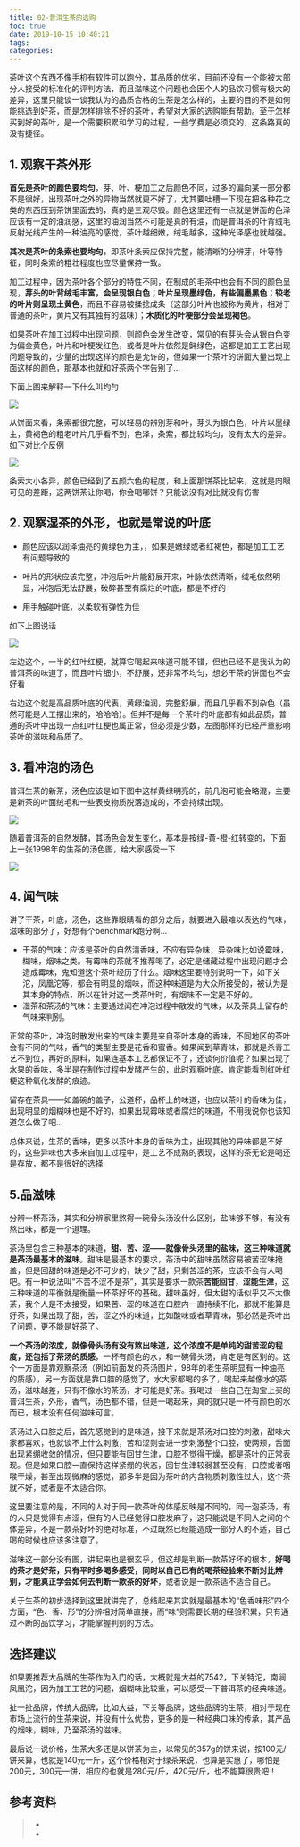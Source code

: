 ```yaml
---
title: 02-普洱生茶的选购
toc: true
date: 2019-10-15 10:40:21
tags:
categories:
---
```




茶叶这个东西不像[手机](https://www.smzdm.com/fenlei/shouji/)有软件可以跑分，其品质的优劣，目前还没有一个能被大部分人接受的标准化的评判方法，而且滋味这个问题也会因个人的品饮习惯有极大的差异，这里只能谈一谈我认为的品质合格的生茶是怎么样的，主要的目的不是如何能挑选到好茶，而是怎样排除不好的茶叶，希望对大家的选购能有帮助。至于怎样买到好的茶叶，是一个需要积累和学习的过程，一些学费是必须交的，这条路真的没有捷径。

## 1. 观察干茶外形

**首先是茶叶的颜色要均匀**，芽、叶、梗加工之后颜色不同，过多的偏向某一部分都不是很好，出现茶叶之外的异物当然就更不好了，尤其要吐槽一下现在把各种花之类的东西压到茶饼里面去的，真的是三观尽毁。颜色这里还有一点就是饼面的色泽应该有一定的油润感，这里的油润当然不可能是真的有油，而是普洱茶的叶背绒毛反射光线产生的一种油亮的感觉，茶叶越细嫩，绒毛越多，这种光泽感也就越强。

**其次是茶叶的条索也要均匀**，即茶叶条索应保持完整，能清晰的分辨芽，叶等特征，同时条索的粗壮程度也应尽量保持一致。

加工过程中，因为茶叶各个部分的特性不同，在制成的毛茶中也会有不同的颜色呈现，**芽头的叶背绒毛丰富，会呈现银白色；叶片呈现墨绿色，有些偏墨黑色；较老的叶片则呈现土黄色**，而且不容易被揉捻成条（这部分叶片也被称为黄片，相对于普通的茶叶，黄片又有其独有的滋味）；**木质化的叶梗部分会呈现褐色**。

如果茶叶在加工过程中出现问题，则颜色会发生改变，常见的有芽头会从银白色变为偏金黄色，叶片和叶梗发红色，或者是叶片依然是鲜绿色，这都是加工工艺出现问题导致的，少量的出现这样的颜色是允许的，但如果一个茶叶的饼面大量出现上面这样的颜色，那基本也就和好茶两个字告别了…

下面上图来解释一下什么叫均匀

![](02-普洱生茶的选购/pescwg.jpg)

从饼面来看，条索都很完整，可以轻易的辨别芽和叶，芽头为银白色，叶片以墨绿主，黄褐色的粗老叶片几乎看不到，色泽，条索，都比较均匀，没有太大的差异。如下对比个反例

![](02-普洱生茶的选购/pescwg2.jpg)

条索大小各异，颜色已经到了五颜六色的程度，和上面那饼茶比起来，这就是肉眼可见的差距，这两饼茶让你喝，你会喝哪饼？只能说没有对比就没有伤害

## 2. 观察湿茶的外形，也就是常说的叶底

- 颜色应该以润泽油亮的黄绿色为主，，如果是嫩绿或者红褐色，都是加工工艺有问题导致的

- 叶片的形状应该完整，冲泡后叶片能舒展开来，叶脉依然清晰，绒毛依然明显，冲泡后无法舒展，破碎甚至有腐烂的叶底，都是不好的

- 用手触碰叶底，以柔软有弹性为佳



如下上图说话

![](02-普洱生茶的选购/pescsc.jpg)

左边这个，一半的红叶红梗，就算它喝起来味道可能不错，但也已经不是我认为的普洱茶的味道了，而且叶片细小，不舒展，还非常不均匀，想必干茶的饼面也不会好看

右边这个就是高品质叶底的代表，黄绿油润，完整舒展，而且几乎看不到杂色（虽然可能是人工摆出来的，哈哈哈）。但并不是每一个茶叶的叶底都有如此品质，普通的茶叶中出现一点红叶红梗也属正常，但必须是少数，左图那样的已经严重影响茶叶的滋味和品质了。



## 3. 看冲泡的汤色

普洱生茶的新茶，汤色应该是如下图中这样黄绿明亮的，前几泡可能会略混，主要是新茶的叶面绒毛和一些表皮物质脱落造成的，不会持续出现。

![](02-普洱生茶的选购/pescct.jpg)

随着普洱茶的自然发酵，其汤色会发生变化，基本是按绿-黄-橙-红转变的，下面上一张1998年的生茶的汤色图，给大家感受一下

![](02-普洱生茶的选购/pescct2.jpg)

## 4. 闻气味

讲了干茶，叶底，汤色，这些靠眼睛看的部分之后，就要进入最难以表达的气味，滋味的部分了，好想有个benchmark跑分啊…

- 干茶的气味：应该是茶叶的自然清香味，不应有异杂味，异杂味比如说霉味，糊味，烟味之类。有霉味的茶就不推荐喝了，必定是储藏过程中出现问题才会造成霉味，鬼知道这个茶叶经历了什么。烟味这里要特别说明一下，如下关沱，凤凰沱等，都会有明显的烟味，而这种味道是为大众所接受的，被认为是其本身的特点，所以在针对这一类茶叶时，有烟味不一定是不好的。
- 湿茶和茶汤的气味：主要通过闻在冲泡过程中散发的气味，以及茶具上留存的气味来判别。

正常的茶叶，冲泡时散发出来的气味主要是来自茶叶本身的香味，不同地区的茶叶会有不同的气味，香气的类型主要是花香和蜜香。如果闻到草青味，那就是杀青工艺不到位，再好的原料，如果连基本工艺都保证不了，还谈何价值呢？如果出现了水果的香味，多半是在制作过程中发酵产生的，此时观察叶底，肯定能看到红叶红梗这种氧化发酵的痕迹。

留存在茶具——如盖碗的盖子，公道杯，品杯上的味道，也应以茶叶的香味为佳，出现明显的烟糊味也是不好的，如果出现霉味或者腐烂的味道，不用我说你也该知道怎么做了吧…

总体来说，生茶的香味，更多以茶叶本身的香味为主，出现其他的异味都是不好的，这些异味也大多来自加工过程中，是工艺不成熟的表现，这样的茶无论是喝还是存放，都不是很好的选择



## 5.品滋味

分辨一杯茶汤，其实和分辨家里熬得一碗骨头汤没什么区别，盐味够不够，有没有熬出味，都是一个道理。

茶汤里包含三种基本的味道，**甜、苦、涩——就像骨头汤里的盐味，这三种味道就是茶汤最基本的滋味**。甜味是最基本的要求，茶汤中的甜味虽然容易被苦涩味掩盖，但是回甜的味道是必不可少的，缺少了甜，只剩苦涩的茶，应该不会有人喝吧。有一种说法叫“不苦不涩不是茶”，其实是要求一款茶**苦能回甘，涩能生津**，这三种味道的平衡就是衡量一杯茶好坏的基础。甜味虽好，但太甜的话似乎又不太像茶，我个人是不太接受，如果苦、涩的味道在口腔内一直持续不化，那就不能算是好茶，如果出现了甜，苦，涩之外的味道，比如酸味或者草青味，那必然是茶叶出了问题，更不能是好茶了。

**一个茶汤的浓度，就像骨头汤有没有熬出味道，这个浓度不是单纯的甜苦涩的程度，还包括了茶汤的质感**，一杯有颜色的水，和一碗骨头汤，肯定是有区别的。这个一方面是靠观察茶汤（例如前面发的茶汤图片，98年的老生茶明显有一种油亮的质感），另一方面就是靠口腔的感觉了，水大家都喝的多了，喝起来越像水的茶汤，滋味越差，只有不像水的茶汤，才可能是好茶。我喝过一些自己在淘宝上买的普洱生茶，外形，香气，汤色都不错，但是一喝起来，真的就只是一杯有颜色的水而已，根本没有任何滋味可言。

茶汤进入口腔之后，首先感觉到的是味道，接下来就是茶汤对口腔的刺激，甜味大家都喜欢，也就谈不上什么刺激，苦和涩则会进一步刺激整个口腔，使两颊，舌面出现紧绷收敛的情况，但只要能有回甘生津，口腔不觉得干燥，都是茶叶的正常表现。但是如果口腔一直保持这样紧绷的状态，回甘生津较弱甚至没有，口腔或者咽喉干燥，甚至出现微麻的感觉，那多半是因为茶叶的内含物质刺激性过大，这个茶就不好，或者是不太适合你。

这里要注意的是，不同的人对于同一款茶叶的体感反映是不同的，同一泡茶汤，有的人只是觉得有点涩，但有的人已经觉得口腔发麻了，这只能说是不同人之间的个体差异，不是一款茶好坏的绝对标准，不过既然已经能造成一部分人的不适，自己喝的时候也应该多注意了。

滋味这一部分没有图，讲起来也是很玄乎，但这却是判断一款茶好坏的根本，**好喝的茶才是好茶，只有平时多喝多感受，同时以自己已有的喝茶经验来不断对比辨别，才能真正学会如何去判断一款茶的好坏**，或者说是一款茶适不适合自己。

关于生茶的初步选择到这里就讲完了，总结起来其实就是最基本的“色香味形”四个方面，“色、香、形”的分辨相对简单直接，而“味”则需要长期的经验积累，只有通过不断的品饮学习，才能掌握判别的方法。

## 选择建议

如果要推荐大品牌的生茶作为入门的话，大概就是大益的7542，下关特沱，南涧凤凰沱，因为加工工艺的问题，烟糊味比较重，可以感受一下普洱茶的经典味道。 

扯一扯品牌，传统大品牌，比如大益，下关等品牌，这些品牌的生茶，相对于现在市场上流行的生茶来说，并没有什么优势，更多的是一种经典口味的传承，其产品的烟味，糊味，乃至茶汤的滋味。

最后说一说价格，生茶大多还是以饼茶为主，以常见的357g的饼来说，按100元/饼来算，也就是140元一斤，这个价格相对于绿茶来说，也算是实惠了，哪怕是200元，300元一饼，相应的也就是280元/斤，420元/斤，也不能算很贵吧！

## 参考资料

> - []()
> - []()
